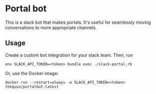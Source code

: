 Portal bot
==========

This is a slack bot that makes portals. It's useful for seamlessly
moving conversations to more appropriate channels.

Usage
-----

Create a custom bot integration for your slack team. Then, run 

    env SLACK_API_TOKEN=<token> bundle exec ./slack-portal.rb

Or, use the Docker image:

    docker run --restart=always -e SLACK_API_TOKEN=<token> thequux/portalbot:latest


